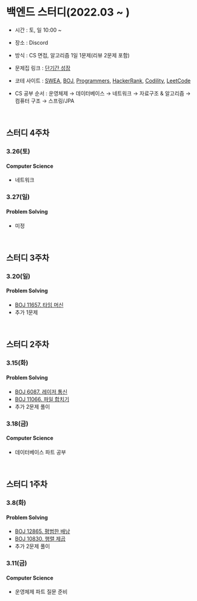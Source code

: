 # 백엔드 스터디(2022.03 ~ )

- 시간 : 토, 일 10:00 ~
- 장소 : Discord
- 방식 : CS 면접, 알고리즘 1일 1문제(리뷰 2문제 포함)

- 문제집 링크 : [단기간 성장](https://www.acmicpc.net/workbook/view/4349)
- 코테 사이트 : [SWEA](https://swexpertacademy.com/main/code/problem/problemList.do),  [BOJ](https://www.acmicpc.net),  [Programmers](https://programmers.co.kr/learn/challenges),  [HackerRank](https://www.hackerrank.com/dashboard),  [Codility](https://app.codility.com/programmers/),  [LeetCode](https://leetcode.com/problemset/all/)
- CS 공부 순서 : 운영체제 → 데이터베이스 → 네트워크 → 자료구조 & 알고리즘 → 컴퓨터 구조 → 스프링/JPA 

<br/>

## 스터디 4주차

### 3.26(토)

#### Computer Science
* 네트워크 

### 3.27(일)

#### Problem Solving
* 미정

<br/>

## 스터디 3주차

### 3.20(일)

#### Problem Solving
* [BOJ 11657. 타임 머신](https://www.acmicpc.net/problem/11657)
* 추가 1문제 

<br/>

## 스터디 2주차

### 3.15(화)

#### Problem Solving
* [BOJ 6087. 레이저 통신](https://www.acmicpc.net/problem/6087)
* [BOJ 11066. 파일 합치기](https://www.acmicpc.net/problem/11066)
* 추가 2문제 풀이

### 3.18(금)

#### Computer Science
* 데이터베이스 파트 공부


<br/>

## 스터디 1주차

### 3.8(화)

#### Problem Solving
* [BOJ 12865. 평범한 배낭](https://www.acmicpc.net/problem/12865)
* [BOJ 10830. 행렬 제곱](https://www.acmicpc.net/problem/10830)
* 추가 2문제 풀이

### 3.11(금)

#### Computer Science
* 운영체제 파트 질문 준비


